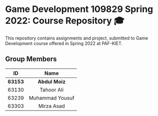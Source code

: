# Game Development 109829 Spring 2022: Course Repository 🎓

This repository contains assignments and project, submitted to Game Development course offered in Spring 2022 at PAF-KIET.

## Group Members

| ID             | Name            |
|:--------------:|:---------------:|
|  **63153**     |  **Abdul Moiz** |
|  63130         |  Tahoor Ali     |
|  63239         |  Muhammad Yousuf|
|  63303         |  Mirza Asad     |
